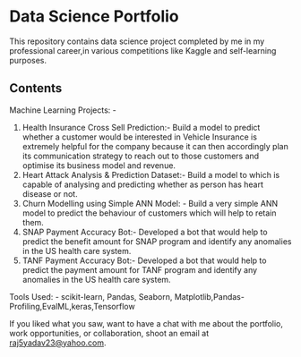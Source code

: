 
# Data Science Portfolio

This repository contains data science project completed by me in my professional career,in various competitions like Kaggle and self-learning purposes.

## Contents

Machine Learning Projects: -

  1. Health Insurance Cross Sell Prediction:- Build a model to predict whether a customer would be interested in Vehicle Insurance is extremely helpful for the company     because it can then accordingly plan its communication strategy to reach out to those customers and optimise its business model and revenue.
  2. Heart Attack Analysis & Prediction Dataset:- Build a model to which is capable of analysing and predicting whether as person has heart disease or not.
  3. Churn Modelling using Simple ANN Model: - Build a very simple ANN model to predict the behaviour of customers which will help to retain them.
  4. SNAP Payment Accuracy Bot:- Developed a bot that would help to predict the benefit amount for SNAP program and identify any 
anomalies in the US health care system.  
5. TANF Payment Accuracy Bot:- Developed a bot that would help to predict the payment amount for TANF program and identify any 
anomalies in the US health care system. 
  
Tools Used: - scikit-learn, Pandas, Seaborn, Matplotlib,Pandas-Profiling,EvalML,keras,Tensorflow

If you liked what you saw, want to have a chat with me about the portfolio, work opportunities, or collaboration, shoot an email at raj5yadav23@yahoo.com.
